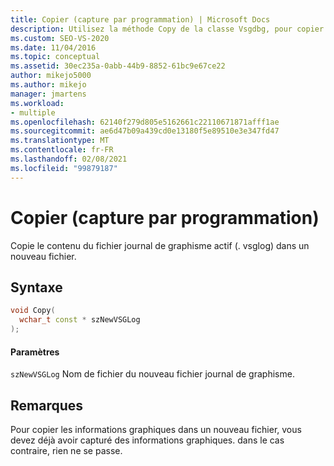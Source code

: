 ```yaml
---
title: Copier (capture par programmation) | Microsoft Docs
description: Utilisez la méthode Copy de la classe Vsgdbg, pour copier le contenu du fichier journal Graphics (. vsglog) actif dans un nouveau fichier.
ms.custom: SEO-VS-2020
ms.date: 11/04/2016
ms.topic: conceptual
ms.assetid: 30ec235a-0abb-44b9-8852-61bc9e67ce22
author: mikejo5000
ms.author: mikejo
manager: jmartens
ms.workload:
- multiple
ms.openlocfilehash: 62140f279d805e5162661c22110671871afff1ae
ms.sourcegitcommit: ae6d47b09a439cd0e13180f5e89510e3e347fd47
ms.translationtype: MT
ms.contentlocale: fr-FR
ms.lasthandoff: 02/08/2021
ms.locfileid: "99879187"
---
```

# <a name="copy-programmatic-capture"></a>Copier (capture par programmation)
Copie le contenu du fichier journal de graphisme actif (. vsglog) dans un nouveau fichier.

## <a name="syntax"></a>Syntaxe

```C++
void Copy(
  wchar_t const * szNewVSGLog
);
```

#### <a name="parameters"></a>Paramètres
 `szNewVSGLog` Nom de fichier du nouveau fichier journal de graphisme.

## <a name="remarks"></a>Remarques
 Pour copier les informations graphiques dans un nouveau fichier, vous devez déjà avoir capturé des informations graphiques. dans le cas contraire, rien ne se passe.